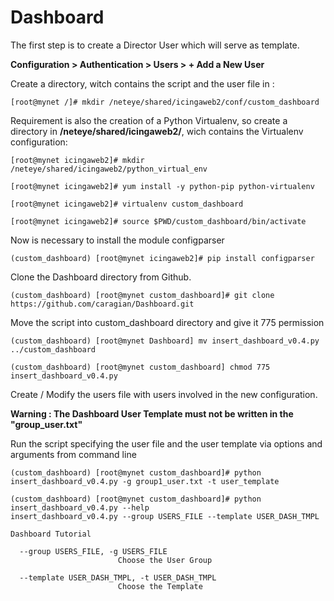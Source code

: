 # Dashboard

The first step is to create a Director User which will serve as template.

**Configuration > Authentication > Users > + Add a New User**

Create a directory, witch contains the script and the user file in :

    [root@mynet /]# mkdir /neteye/shared/icingaweb2/conf/custom_dashboard
    
Requirement is also the creation of a Python Virtualenv, so create a directory in **/neteye/shared/icingaweb2/**, wich contains the Virtualenv configuration:

    [root@mynet icingaweb2]# mkdir /neteye/shared/icingaweb2/python_virtual_env

    [root@mynet icingaweb2]# yum install -y python-pip python-virtualenv
    
    [root@mynet icingaweb2]# virtualenv custom_dashboard

    [root@mynet icingaweb2]# source $PWD/custom_dashboard/bin/activate

Now is necessary to install the module configparser

    (custom_dashboard) [root@mynet icingaweb2]# pip install configparser
    
Clone the Dashboard directory from Github.

    (custom_dashboard) [root@mynet custom_dashboard]# git clone https://github.com/caragian/Dashboard.git
    
 Move the script into custom_dashboard directory and give it 775 permission
 
    (custom_dashboard) [root@mynet Dashboard] mv insert_dashboard_v0.4.py ../custom_dashboard
    
    (custom_dashboard) [root@mynet custom_dashboard] chmod 775 insert_dashboard_v0.4.py

Create / Modify the users file with users involved in the new configuration.

**Warning : The Dashboard User Template must not be written in the "group_user.txt"**

Run the script specifying the user file and the user template via options and arguments from command line

    (custom_dashboard) [root@mynet custom_dashboard]# python insert_dashboard_v0.4.py -g group1_user.txt -t user_template
    
    (custom_dashboard) [root@mynet custom_dashboard]# python insert_dashboard_v0.4.py --help
    insert_dashboard_v0.4.py --group USERS_FILE --template USER_DASH_TMPL

    Dashboard Tutorial

      --group USERS_FILE, -g USERS_FILE
                            Choose the User Group
                            
      --template USER_DASH_TMPL, -t USER_DASH_TMPL
                            Choose the Template
